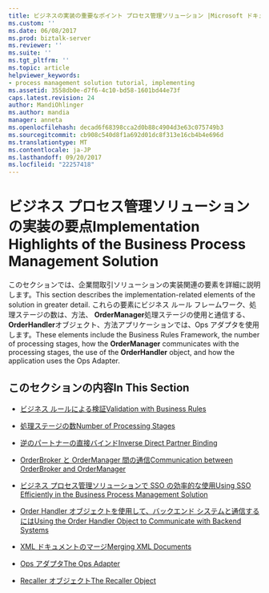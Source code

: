 ```yaml
---
title: ビジネスの実装の重要なポイント プロセス管理ソリューション |Microsoft ドキュメント
ms.custom: ''
ms.date: 06/08/2017
ms.prod: biztalk-server
ms.reviewer: ''
ms.suite: ''
ms.tgt_pltfrm: ''
ms.topic: article
helpviewer_keywords:
- process management solution tutorial, implementing
ms.assetid: 3558db0e-d7f6-4c10-bd58-1601bd44e73f
caps.latest.revision: 24
author: MandiOhlinger
ms.author: mandia
manager: anneta
ms.openlocfilehash: decad6f68398cca2d0b88c4904d3e63c075749b3
ms.sourcegitcommit: cb908c540d8f1a692d01dc8f313e16cb4b4e696d
ms.translationtype: MT
ms.contentlocale: ja-JP
ms.lasthandoff: 09/20/2017
ms.locfileid: "22257418"
---
```

# <a name="implementation-highlights-of-the-business-process-management-solution"></a><span data-ttu-id="67d0c-102">ビジネス プロセス管理ソリューションの実装の要点</span><span class="sxs-lookup"><span data-stu-id="67d0c-102">Implementation Highlights of the Business Process Management Solution</span></span>
<span data-ttu-id="67d0c-103">このセクションでは、企業間取引ソリューションの実装関連の要素を詳細に説明します。</span><span class="sxs-lookup"><span data-stu-id="67d0c-103">This section describes the implementation-related elements of the solution in greater detail.</span></span> <span data-ttu-id="67d0c-104">これらの要素にビジネス ルール フレームワーク、処理ステージの数は、方法、 **OrderManager**処理ステージの使用と通信する、 **OrderHandler**オブジェクト、方法アプリケーションでは、Ops アダプタを使用します。</span><span class="sxs-lookup"><span data-stu-id="67d0c-104">These elements include the Business Rules Framework, the number of processing stages, how the **OrderManager** communicates with the processing stages, the use of the **OrderHandler** object, and how the application uses the Ops Adapter.</span></span>  
  
## <a name="in-this-section"></a><span data-ttu-id="67d0c-105">このセクションの内容</span><span class="sxs-lookup"><span data-stu-id="67d0c-105">In This Section</span></span>  
  
-   [<span data-ttu-id="67d0c-106">ビジネス ルールによる検証</span><span class="sxs-lookup"><span data-stu-id="67d0c-106">Validation with Business Rules</span></span>](../core/validation-with-business-rules.md)  
  
-   [<span data-ttu-id="67d0c-107">処理ステージの数</span><span class="sxs-lookup"><span data-stu-id="67d0c-107">Number of Processing Stages</span></span>](../core/number-of-processing-stages.md)  
  
-   [<span data-ttu-id="67d0c-108">逆のパートナーの直接バインド</span><span class="sxs-lookup"><span data-stu-id="67d0c-108">Inverse Direct Partner Binding</span></span>](../core/inverse-direct-partner-binding.md)  
  
-   [<span data-ttu-id="67d0c-109">OrderBroker と OrderManager 間の通信</span><span class="sxs-lookup"><span data-stu-id="67d0c-109">Communication between OrderBroker and OrderManager</span></span>](../core/communication-between-orderbroker-and-ordermanager.md)  
  
-   [<span data-ttu-id="67d0c-110">ビジネス プロセス管理ソリューションで SSO の効率的な使用</span><span class="sxs-lookup"><span data-stu-id="67d0c-110">Using SSO Efficiently in the Business Process Management Solution</span></span>](../core/using-sso-efficiently-in-the-business-process-management-solution.md)  
  
-   [<span data-ttu-id="67d0c-111">Order Handler オブジェクトを使用して、バックエンド システムと通信するには</span><span class="sxs-lookup"><span data-stu-id="67d0c-111">Using the Order Handler Object to Communicate with Backend Systems</span></span>](../core/using-the-order-handler-object-to-communicate-with-backend-systems.md)  
  
-   [<span data-ttu-id="67d0c-112">XML ドキュメントのマージ</span><span class="sxs-lookup"><span data-stu-id="67d0c-112">Merging XML Documents</span></span>](../core/merging-xml-documents.md)  
  
-   [<span data-ttu-id="67d0c-113">Ops アダプタ</span><span class="sxs-lookup"><span data-stu-id="67d0c-113">The Ops Adapter</span></span>](../core/the-ops-adapter.md)  
  
-   [<span data-ttu-id="67d0c-114">Recaller オブジェクト</span><span class="sxs-lookup"><span data-stu-id="67d0c-114">The Recaller Object</span></span>](../core/the-recaller-object.md)